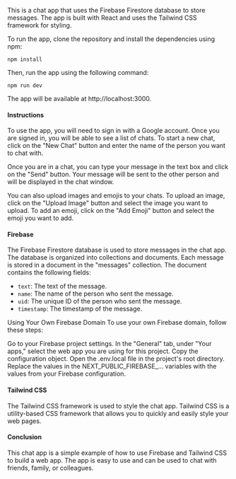 This is a chat app that uses the Firebase Firestore database to store messages. The app is built with React and uses the Tailwind CSS framework for styling.

To run the app, clone the repository and install the dependencies using npm:

```
npm install
```

Then, run the app using the following command:

```
npm run dev
```

The app will be available at http://localhost:3000.

#### Instructions

To use the app, you will need to sign in with a Google account. Once you are signed in, you will be able to see a list of chats. To start a new chat, click on the "New Chat" button and enter the name of the person you want to chat with.

Once you are in a chat, you can type your message in the text box and click on the "Send" button. Your message will be sent to the other person and will be displayed in the chat window.

You can also upload images and emojis to your chats. To upload an image, click on the "Upload Image" button and select the image you want to upload. To add an emoji, click on the "Add Emoji" button and select the emoji you want to add.

#### Firebase

The Firebase Firestore database is used to store messages in the chat app. The database is organized into collections and documents. Each message is stored in a document in the "messages" collection. The document contains the following fields:

* `text`: The text of the message.
* `name`: The name of the person who sent the message.
* `uid`: The unique ID of the person who sent the message.
* `timestamp`: The timestamp of the message.

Using Your Own Firebase Domain
To use your own Firebase domain, follow these steps:

Go to your Firebase project settings.
In the "General" tab, under "Your apps," select the web app you are using for this project.
Copy the configuration object.
Open the .env.local file in the project's root directory.
Replace the values in the NEXT_PUBLIC_FIREBASE_... variables with the values from your Firebase configuration.

#### Tailwind CSS

The Tailwind CSS framework is used to style the chat app. Tailwind CSS is a utility-based CSS framework that allows you to quickly and easily style your web pages.

#### Conclusion

This chat app is a simple example of how to use Firebase and Tailwind CSS to build a web app. The app is easy to use and can be used to chat with friends, family, or colleagues.
